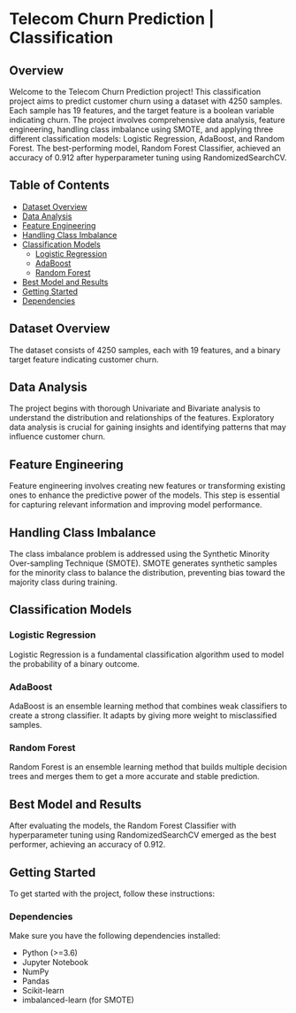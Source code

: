 # Telecom Churn Prediction | Classification

## Overview

Welcome to the Telecom Churn Prediction project! This classification project aims to predict customer churn using a dataset with 4250 samples. Each sample has 19 features, and the target feature is a boolean variable indicating churn. The project involves comprehensive data analysis, feature engineering, handling class imbalance using SMOTE, and applying three different classification models: Logistic Regression, AdaBoost, and Random Forest. The best-performing model, Random Forest Classifier, achieved an accuracy of 0.912 after hyperparameter tuning using RandomizedSearchCV.

## Table of Contents

- [Dataset Overview](#dataset-overview)
- [Data Analysis](#data-analysis)
- [Feature Engineering](#feature-engineering)
- [Handling Class Imbalance](#handling-class-imbalance)
- [Classification Models](#classification-models)
  - [Logistic Regression](#logistic-regression)
  - [AdaBoost](#adaboost)
  - [Random Forest](#random-forest)
- [Best Model and Results](#best-model-and-results)
- [Getting Started](#getting-started)
- [Dependencies](#dependencies)

## Dataset Overview

The dataset consists of 4250 samples, each with 19 features, and a binary target feature indicating customer churn.

## Data Analysis

The project begins with thorough Univariate and Bivariate analysis to understand the distribution and relationships of the features. Exploratory data analysis is crucial for gaining insights and identifying patterns that may influence customer churn.

## Feature Engineering

Feature engineering involves creating new features or transforming existing ones to enhance the predictive power of the models. This step is essential for capturing relevant information and improving model performance.

## Handling Class Imbalance

The class imbalance problem is addressed using the Synthetic Minority Over-sampling Technique (SMOTE). SMOTE generates synthetic samples for the minority class to balance the distribution, preventing bias toward the majority class during training.

## Classification Models

### Logistic Regression

Logistic Regression is a fundamental classification algorithm used to model the probability of a binary outcome.

### AdaBoost

AdaBoost is an ensemble learning method that combines weak classifiers to create a strong classifier. It adapts by giving more weight to misclassified samples.

### Random Forest

Random Forest is an ensemble learning method that builds multiple decision trees and merges them to get a more accurate and stable prediction.

## Best Model and Results

After evaluating the models, the Random Forest Classifier with hyperparameter tuning using RandomizedSearchCV emerged as the best performer, achieving an accuracy of 0.912.

## Getting Started

To get started with the project, follow these instructions:

### Dependencies

Make sure you have the following dependencies installed:

- Python (>=3.6)
- Jupyter Notebook
- NumPy
- Pandas
- Scikit-learn
- imbalanced-learn (for SMOTE)
